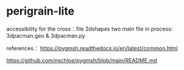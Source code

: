 # perigrain-lite

accessibility for the cross：file 2dshapes
two main file in process: 3dpacman.geo & 3dpacman.py

references：
https://pygmsh.readthedocs.io/en/latest/common.html

https://github.com/nschloe/pygmsh/blob/main/README.md
